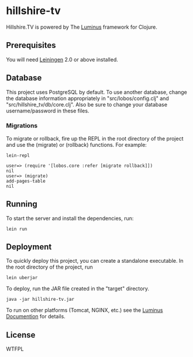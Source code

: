 # hillshire-tv

Hillshire.TV is powered by The [Luminus][1] framework for Clojure.

[1]: http://www.luminusweb.net

## Prerequisites

You will need [Leiningen][1] 2.0 or above installed.

[1]: https://github.com/technomancy/leiningen

## Database

This project uses PostgreSQL by default.  To use another database, change the database information appropriately in "src/lobos/config.clj" and "src/hillshire_tv/db/core.clj".  Also be sure to change your database username/password in these files.

### Migrations

To migrate or rollback, fire up the REPL in the root directory of the project and use the (migrate) or (rollback) functions.  For example:

    lein-repl

    user=> (require '[lobos.core :refer [migrate rollback]])
    nil
    user=> (migrate)
    add-pages-table
    nil


## Running

To start the server and install the dependencies, run:

    lein run

## Deployment

To quickly deploy this project, you can create a standalone executable.  In the root directory of the project, run

    lein uberjar

To deploy, run the JAR file created in the "target" directory.

    java -jar hillshire-tv.jar

To run on other platforms (Tomcat, NGINX, etc.) see the [Luminus Documention][1] for details.

[1]: http://www.luminusweb.net/docs/deployment.md

## License

WTFPL
